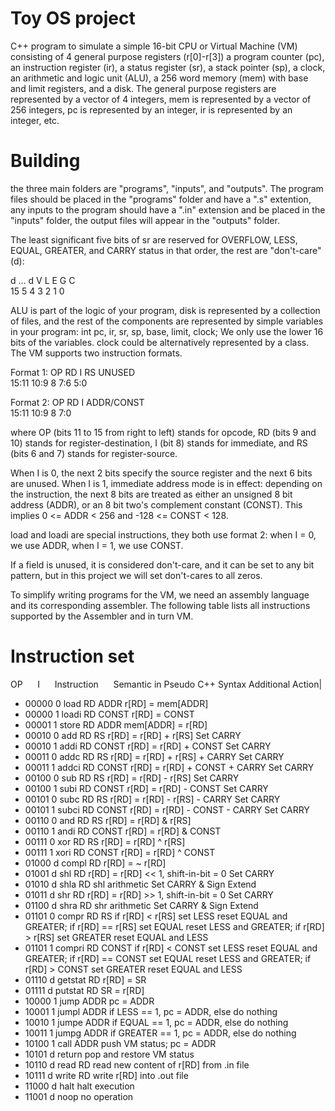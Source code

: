 # Toy OS project
C++ program to simulate a simple 16-bit CPU or Virtual Machine (VM) consisting of 4 general purpose registers (r[0]-r[3]) a program counter (pc), an instruction register (ir), a status register (sr), a stack pointer (sp), a clock, an arithmetic and logic unit (ALU), a 256 word memory (mem) with base and limit registers, and a disk. 
The general purpose registers are represented by a vector of 4 integers, mem is represented by a vector of 256 integers, pc is represented by an integer, ir is represented by an integer, etc.

# Building
the three main folders are "programs", "inputs", and "outputs". The program files should be placed in the "programs" folder and have a ".s" extention, any inputs to the program should have a ".in" extension and be placed in the "inputs" folder, the output files will appear in the "outputs" folder. 


The least significant five bits of sr are reserved for OVERFLOW, LESS, EQUAL, GREATER, and CARRY status in that order, the rest are "don't-care" (d): 

  d  	          ...          	  d  	  V  	  L  	  E  	  G  	  C  
15		  5	  4	  3	  2	  1	  0

ALU is part of the logic of your program, disk is represented by a collection of files, and the rest of the components are represented by simple variables in your program:
	int pc, ir, sr, sp, base, limit, clock;
We only use the lower 16 bits of the variables. clock could be alternatively represented by a class.
The VM supports two instruction formats. 

Format 1:
      OP      	RD	I	RS	      UNUSED        
      15:11      	10:9	8	7:6	          5:0      

Format 2:
      OP      	RD	I	      ADDR/CONST      
      15:11      	10:9	8	              7:0      

where OP (bits 11 to 15 from right to left) stands for opcode, 
RD (bits 9 and 10) stands for register-destination, 
I (bit 8) stands for immediate, 
and RS (bits 6 and 7) stands for register-source. 

When I is 0, the next 2 bits specify the source register and the next 6 bits are unused. 
When I is 1, immediate address mode is in effect: depending on the instruction, the next 8 bits are treated as either an unsigned 8 bit address (ADDR), or an 8 bit two's complement constant (CONST). This implies 0 <= ADDR < 256 and -128 <= CONST < 128. 

load and loadi are special instructions, they both use format 2: when I = 0, we use ADDR, when I = 1, we use CONST. 

If a field is unused, it is considered don't-care, and it can be set to any bit pattern, but in this project we will set don't-cares to all zeros. 

To simplify writing programs for the VM, we need an assembly language and its corresponding assembler. The following table lists all instructions supported by the Assembler and in turn VM. 



# Instruction set
OP &nbsp;&nbsp;&nbsp;&nbsp;	I &nbsp;&nbsp;&nbsp;&nbsp;	Instruction &nbsp;&nbsp;&nbsp;&nbsp; 	Semantic in Pseudo C++ Syntax 	Additional Action|
* 00000	0	load RD ADDR	r[RD] = mem[ADDR]
* 00000	1	loadi RD CONST	r[RD] = CONST
* 00001	1	store RD ADDR	mem[ADDR] = r[RD]
* 00010	0	add RD RS	r[RD] = r[RD] + r[RS]	Set CARRY
* 00010	1	addi RD CONST	r[RD] = r[RD] + CONST	Set CARRY
* 00011	0	addc RD RS	r[RD] = r[RD] + r[RS] + CARRY	Set CARRY
* 00011	1	addci RD CONST	r[RD] = r[RD] + CONST + CARRY	Set CARRY
* 00100	0	sub RD RS	r[RD] = r[RD] - r[RS]	Set CARRY
* 00100	1	subi RD CONST	r[RD] = r[RD] - CONST	Set CARRY
* 00101	0	subc RD RS	r[RD] = r[RD] - r[RS] - CARRY	Set CARRY
* 00101	1	subci RD CONST	r[RD] = r[RD] - CONST - CARRY	Set CARRY
* 00110	0	and RD RS	r[RD] = r[RD] & r[RS]
* 00110	1	andi RD CONST	r[RD] = r[RD] & CONST
* 00111	0	xor RD RS	r[RD] = r[RD] ^ r[RS]
* 00111	1	xori RD CONST	r[RD] = r[RD] ^ CONST
* 01000	d	compl RD	r[RD] = ~ r[RD]
* 01001	d	shl RD	r[RD] = r[RD] << 1, shift-in-bit = 0	Set CARRY
* 01010	d	shla RD	shl arithmetic	Set CARRY & Sign Extend
* 01011	d	shr RD	r[RD] = r[RD] >> 1, shift-in-bit = 0	Set CARRY
* 01100	d	shra RD	shr arithmetic	Set CARRY & Sign Extend
* 01101	0	compr RD RS	if r[RD] < r[RS] set LESS reset EQUAL and GREATER; if r[RD] == r[RS] set EQUAL reset LESS and GREATER; if 			r[RD] > r[RS] set GREATER reset EQUAL and LESS
* 01101	1	compri RD CONST if r[RD] < CONST set LESS reset EQUAL and GREATER; if r[RD] == CONST set EQUAL reset LESS and GREATER; if 			r[RD] > CONST set GREATER reset EQUAL and LESS
* 01110	d	getstat RD	r[RD] = SR
* 01111	d	putstat RD	SR = r[RD]
* 10000	1	jump ADDR	pc = ADDR
* 10001	1	jumpl ADDR	if LESS == 1, pc = ADDR, else do nothing
* 10010	1	jumpe ADDR	if EQUAL == 1, pc = ADDR, else do nothing
* 10011	1	jumpg ADDR	if GREATER == 1, pc = ADDR, else do nothing
* 10100	1	call ADDR	push VM status; pc = ADDR
* 10101	d	return	pop and restore VM status
* 10110	d	read RD	read new content of r[RD] from .in file
* 10111	d	write RD	write r[RD] into .out file
* 11000	d	halt	halt execution
* 11001	d	noop	no operation 
